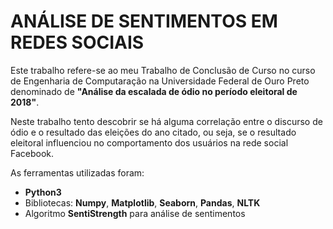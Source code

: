 # ANÁLISE DE SENTIMENTOS EM REDES SOCIAIS

Este trabalho refere-se ao meu Trabalho de Conclusão de Curso no curso de Engenharia de Computaração na Universidade Federal de Ouro Preto denominado de **"Análise da escalada de ódio no período eleitoral de 2018"**.

Neste trabalho tento descobrir se há alguma correlação entre o discurso de ódio e o resultado das eleições do ano citado, ou seja, se o resultado eleitoral influenciou no comportamento dos usuários na rede social Facebook. 

As ferramentas utilizadas foram:

+ **Python3**
+ Bibliotecas: **Numpy**, **Matplotlib**, **Seaborn**, **Pandas**, **NLTK**
+ Algoritmo **SentiStrength** para análise de sentimentos
